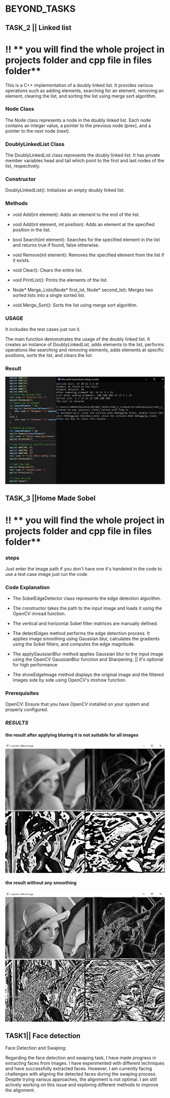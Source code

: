 # BEYOND_TASKS
## TASK_2 || Linked list 

# !! ** you will find the whole project in projects folder and cpp file in files folder**

This is a C++ implementation of a doubly linked list. It provides various operations such as adding elements, searching for an element, removing an element, clearing the list, and sorting the list using merge sort algorithm.

### **Node Class**
The Node class represents a node in the doubly linked list. Each node contains an integer value, a pointer to the previous node (prev), and a pointer to the next node (next).

### **DoublyLinkedList Class**
The DoublyLinkedList class represents the doubly linked list. It has private member variables head and tail which point to the first and last nodes of the list, respectively.

### Constructor

DoublyLinkedList(): Initializes an empty doubly linked list.

### Methods

- void Add(int element): Adds an element to the end of the list.

- void Add(int element, int position): Adds an element at the specified position in the list.
- bool Search(int element): Searches for the specified element in the list and returns true if found, false otherwise.
- void Remove(int element): Removes the specified element from the list if it exists.
- void Clear(): Clears the entire list.
- void PrintList(): Prints the elements of the list.
- Node* Merge_Lists(Node* first_lst, Node* second_lst): Merges two sorted lists into a single sorted list.
- void Merge_Sort(): Sorts the list using merge sort algorithm.
### **USAGE**
It inckudes the test cases just run it.

The main function demonstrates the usage of the doubly linked list. It creates an instance of DoublyLinkedList, adds elements to the list, performs operations like searching and removing elements, adds elements at specific positions, sorts the list, and clears the list.
### **Result**
![image](https://github.com/FatimaMHelmy/BEYOND/blob/master/images/test_case_TASK2.png)

## TASK_3 ||Home Made Sobel 

# !! ** you will find the whole project in projects folder and cpp file in files folder**

### **steps**

Just enter the image path if you don't have one it's handeled in the code to use a test case image just run the code

### **Code Explanation**

- The SobelEdgeDetector class represents the edge detection algorithm.

- The constructor takes the path to the input image and loads it using the OpenCV imread function.

- The vertical and horizontal Sobel filter matrices are manually defined.

- The detectEdges method performs the edge detection process. It applies image smoothing using Gaussian blur, calculates the gradients using the Sobel filters, and computes the edge magnitude.

- The applyGaussianBlur method applies Gaussian blur to the input image using the OpenCV GaussianBlur function and Sharpening. || it's optional for high performance 

- The showEdgeImage method displays the original image and the filtered images side by side using OpenCV's imshow function.

### **Prerequisites**

OpenCV: Ensure that you have OpenCV installed on your system and properly configured.

### *RESULTS*

#### the result after applying bluring it is not suitable for all images 

![image](https://github.com/FatimaMHelmy/BEYOND/blob/master/images/with_bluring.png)

#### the result without any smoothing 

![image](https://github.com/FatimaMHelmy/BEYOND/blob/master/images/with_out_bluring.png)

## TASK1|| Face detection

Face Detection and Swaping:

Regarding the face detection and swaping task, I have made progress in extracting faces from images. I have experimented with different techniques and have successfully extracted faces. However, I am currently facing challenges with aligning the detected faces during the swaping process. Despite trying various approaches, the alignment is not optimal. I am still actively working on this issue and exploring different methods to improve the alignment.


